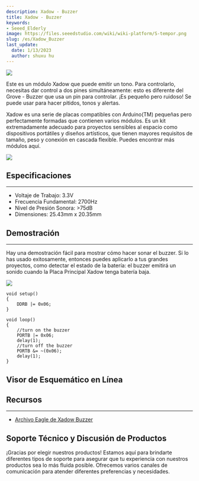 ```yaml
---
description: Xadow - Buzzer
title: Xadow - Buzzer
keywords:
- Seeed_Elderly
image: https://files.seeedstudio.com/wiki/wiki-platform/S-tempor.png
slug: /es/Xadow_Buzzer
last_update:
  date: 1/13/2023
  author: shuxu hu
---
```

![](https://files.seeedstudio.com/wiki/Xadow_Buzzer/img/Xadow_buzzer.jpg)

Este es un módulo Xadow que puede emitir un tono. Para controlarlo, necesitas dar control a dos pines simultáneamente: esto es diferente del Grove - Buzzer que usa un pin para controlar. ¡Es pequeño pero ruidoso! Se puede usar para hacer pitidos, tonos y alertas.

Xadow es una serie de placas compatibles con Arduino(TM) pequeñas pero perfectamente formadas que contienen varios módulos. Es un kit extremadamente adecuado para proyectos sensibles al espacio como dispositivos portátiles y diseños artísticos, que tienen mayores requisitos de tamaño, peso y conexión en cascada flexible. Puedes encontrar más módulos aquí.

[![](https://files.seeedstudio.com/wiki/Seeed-WiKi/docs/images/300px-Get_One_Now_Banner-ragular.png)](https://www.seeedstudio.com/Xadow-Buzzer-p-1599.html)

## Especificaciones
---
- Voltaje de Trabajo: 3.3V
- Frecuencia Fundamental: 2700Hz
- Nivel de Presión Sonora: >75dB
- Dimensiones: 25.43mm x 20.35mm

## Demostración
---
Hay una demostración fácil para mostrar cómo hacer sonar el buzzer. Si lo has usado exitosamente, entonces puedes aplicarlo a tus grandes proyectos, como detectar el estado de la batería: el buzzer emitirá un sonido cuando la Placa Principal Xadow tenga batería baja.

![](https://files.seeedstudio.com/wiki/Xadow_Buzzer/img/Buzzer_Usage.jpg)

```
void setup()
{
    DDRB |= 0x06;
}

void loop()
{
    //turn on the buzzer
    PORTB |= 0x06;
    delay(1);
    //turn off the buzzer
    PORTB &= ~(0x06);
    delay(1);
}
```


## Visor de Esquemático en Línea

<div className="altium-ecad-viewer" data-project-src="https://files.seeedstudio.com/wiki/Xadow_Buzzer/res/Xadow_Buzzer_eagle_file.zip" style={{borderRadius: '0px 0px 4px 4px', height: 500, borderStyle: 'solid', borderWidth: 1, borderColor: 'rgb(241, 241, 241)', overflow: 'hidden', maxWidth: 1280, maxHeight: 700, boxSizing: 'border-box'}}>
</div>


## Recursos
---
- [Archivo Eagle de Xadow Buzzer](https://files.seeedstudio.com/wiki/Xadow_Buzzer/res/Xadow_Buzzer_eagle_file.zip)

## Soporte Técnico y Discusión de Productos

¡Gracias por elegir nuestros productos! Estamos aquí para brindarte diferentes tipos de soporte para asegurar que tu experiencia con nuestros productos sea lo más fluida posible. Ofrecemos varios canales de comunicación para atender diferentes preferencias y necesidades.

<div class="button_tech_support_container">
<a href="https://forum.seeedstudio.com/" class="button_forum"></a> 
<a href="https://www.seeedstudio.com/contacts" class="button_email"></a>
</div>

<div class="button_tech_support_container">
<a href="https://discord.gg/eWkprNDMU7" class="button_discord"></a> 
<a href="https://github.com/Seeed-Studio/wiki-documents/discussions/69" class="button_discussion"></a>
</div>